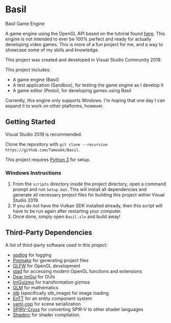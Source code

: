 # Basil
Basil Game Engine

A game engine using the OpenGL API based on the tutorial found [here](https://www.youtube.com/playlist?list=PLlrATfBNZ98dC-V-N3m0Go4deliWHPFwT). This engine is not intended to ever be 100% perfect and ready for actually developing video games. This is more of a fun project for me, and a way to showcase some of my skills and knowledge.

This project was created and developed in Visual Studio Community 2019.

This project includes:
* A game engine (Basil)
* A test application (Sandbox), for testing the game engine as I develop it
* A game editor (Pesto), for developing games using Basil

Currently, this engine only supports Windows. I'm hoping that one day I can expand it to work on other platforms, however.

## Getting Started
Visual Studio 2019 is recommended.

Clone the repository with `git clone --recursive https://github.com/Tamookk/Basil`.

This project requires [Python 3](https://www.python.org/) for setup.

### Windows Instructions
1. From the `scripts` directory inside the project directory, open a command prompt and run `Setup.bat`. This will install all dependencies and generate all necessary project files for building this project within Visual Studio 2019.
2. If you do not have the Vulkan SDK installed already, then this script will have to be run again after restarting your computer.
3. Once done, simply open `Basil.sln` and build away!

## Third-Party Dependencies
A list of third-party software used in this project:
* [spdlog](https://github.com/gabime/spdlog) for logging
* [Premake](https://github.com/premake/premake-core) for generating project files
* [GLFW](https://github.com/glfw/glfw) for OpenGL development
* [glad](https://github.com/Dav1dde/glad) for accessing modern OpenGL functions and extensions
* [Dear ImGui](https://github.com/ocornut/imgui) for GUIs
* [ImGuizmo](https://github.com/TheCherno/ImGuizmo) for transformation gizmos
* [GLM](https://github.com/g-truc/glm) for mathematics
* [stb](https://github.com/nothings/stb) (specifically stb_image) for image loading
* [EnTT](https://github.com/skypjack/entt) for an entity component system
* [yaml-cpp](https://github.com/jbeder/yaml-cpp) for scene serialization
* [SPIRV-Cross](https://github.com/KhronosGroup/SPIRV-Cross) for converting SPIR-V to other shader languages
* [Shaderc](https://github.com/google/shaderc) for shader compilation.
